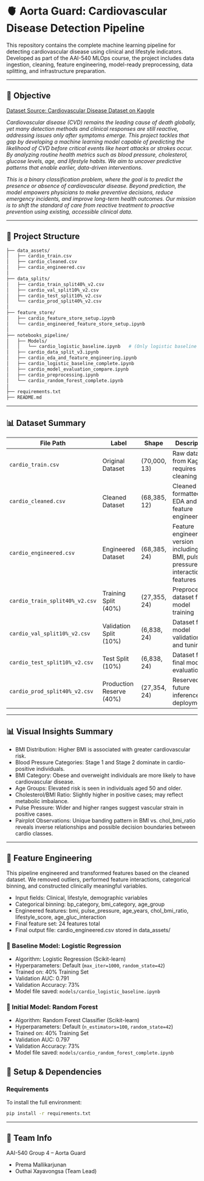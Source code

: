 # 🫀 Aorta Guard: Cardiovascular Disease Detection Pipeline

This repository contains the complete machine learning pipeline for detecting cardiovascular disease using clinical and lifestyle indicators. Developed as part of the AAI-540 MLOps course, the project includes data ingestion, cleaning, feature engineering, model-ready preprocessing, data splitting, and infrastructure preparation.

---
## 🎯 Objective

[Dataset Source: Cardiovascular Disease Dataset on Kaggle](https://www.kaggle.com/datasets/sulianova/cardiovascular-disease-dataset/data)

<I>Cardiovascular disease (CVD) remains the leading cause of death globally, yet many detection methods and clinical responses are still reactive, addressing issues only after symptoms emerge. This project tackles that gap by developing a machine learning model capable of predicting the likelihood of CVD before critical events like heart attacks or strokes occur. By analyzing routine health metrics such as blood pressure, cholesterol, glucose levels, age, and lifestyle habits. We aim to uncover predictive patterns that enable earlier, data-driven interventions.

This is a binary classification problem, where the goal is to predict the presence or absence of cardiovascular disease. Beyond prediction, the model empowers physicians to make preventive decisions, reduce emergency incidents, and improve long-term health outcomes. Our mission is to shift the standard of care from reactive treatment to proactive prevention using existing, accessible clinical data.</i>

---
## 📁 Project Structure

```bash
├── data_assets/
│   ├── cardio_train.csv
│   ├── cardio_cleaned.csv
│   ├── cardio_engineered.csv
│
├── data_splits/
│   ├── cardio_train_split40%_v2.csv
│   ├── cardio_val_split10%_v2.csv
│   ├── cardio_test_split10%_v2.csv
│   └── cardio_prod_split40%_v2.csv
│
├── feature_store/
│   ├── cardio_feature_store_setup.ipynb
│   └── cardio_engineered_feature_store_setup.ipynb
│
├── notebooks_pipeline/
│   ├── Models/
│   │   └── cardio_logistic_baseline.ipynb   # (Only logistic baseline here)
│   ├── cardio_data_split_v3.ipynb
│   ├── cardio_eda_and_feature_engineering.ipynb
│   ├── cardio_logistic_baseline_complete.ipynb
│   ├── cardio_model_evaluation_compare.ipynb
│   ├── cardio_preprocessing.ipynb
│   └── cardio_random_forest_complete.ipynb
│
├── requirements.txt
├── README.md
```
---
## 📊 Dataset Summary

| File Path | Label | Shape | Description |
| - | - | - | - |
| `cardio_train.csv` | Original Dataset | (70,000, 13) | Raw dataset from Kaggle; requires cleaning |
| `cardio_cleaned.csv` | Cleaned Dataset | (68,385, 12) | Cleaned and formatted for EDA and feature engineering |
| `cardio_engineered.csv` | Engineered Dataset | (68,385, 24) | Feature engineered version including BMI, pulse pressure, interaction features |
| `cardio_train_split40%_v2.csv` | Training Split (40%) | (27,355, 24) | Preprocessed dataset for model training |
| `cardio_val_split10%_v2.csv` | Validation Split (10%) | (6,838, 24) | Dataset for model validation and tuning |
| `cardio_test_split10%_v2.csv` | Test Split (10%) | (6,838, 24) | Dataset for final model evaluation |
| `cardio_prod_split40%_v2.csv` | Production Reserve (40%) | (27,354, 24) | Reserved for future inference or deployment |

---
## 📊 Visual Insights Summary
* BMI Distribution: Higher BMI is associated with greater cardiovascular risk.
* Blood Pressure Categories: Stage 1 and Stage 2 dominate in cardio-positive individuals.
* BMI Category: Obese and overweight individuals are more likely to have cardiovascular disease.
* Age Groups: Elevated risk is seen in individuals aged 50 and older.
* Cholesterol/BMI Ratio: Slightly higher in positive cases; may reflect metabolic imbalance.
* Pulse Pressure: Wider and higher ranges suggest vascular strain in positive cases.
* Pairplot Observations: Unique banding pattern in BMI vs. chol_bmi_ratio reveals inverse relationships and possible decision boundaries between cardio classes.

---
## 🧠 Feature Engineering
This pipeline engineered and transformed features based on the cleaned dataset. We removed outliers, performed feature interactions, categorical binning, and constructed clinically meaningful variables.
* Input fields: Clinical, lifestyle, demographic variables
* Categorical binning: bp_category, bmi_category, age_group
* Engineered features: bmi, pulse_pressure, age_years, chol_bmi_ratio, lifestyle_score, age_gluc_interaction
* Final feature set: 24 features total
* Final output file: cardio_engineered.csv stored in data_assets/

### 🔬 Baseline Model: Logistic Regression

- Algorithm: Logistic Regression (Scikit-learn)
- Hyperparameters: Default (`max_iter=1000`, `random_state=42`)
- Trained on: 40% Training Set
- Validation AUC: 0.791
- Validation Accuracy: 73%
- Model file saved: `models/cardio_logistic_baseline.ipynb`

### 🔬 Initial Model: Random Forest

- Algorithm: Random Forest Classifier (Scikit-learn)
- Hyperparameters: Default (`n_estimators=100`, `random_state=42`)
- Trained on: 40% Training Set
- Validation AUC: 0.797
- Validation Accuracy: 73%
- Model file saved: `models/cardio_random_forest_complete.ipynb`

## 🧪 Setup & Dependencies
### Requirements
To install the full environment:
```bash
pip install -r requirements.txt
```
---
## 👥 Team Info
AAI-540 Group 4 – Aorta Guard
* Prema Mallikarjunan
* Outhai Xayavongsa (Team Lead)
